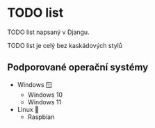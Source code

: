 # TODO list
TODO list napsaný v Djangu.


TODO list je celý bez kaskádových stylů
## Podporované operační systémy
- Windows :window:
    - Windows 10
    - Windows 11
- Linux :penguin:
    - Raspbian